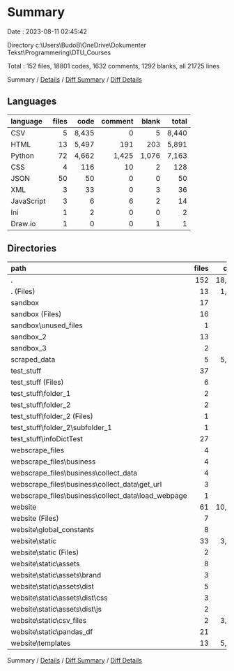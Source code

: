 # Summary

Date : 2023-08-11 02:45:42

Directory c:\\Users\\BudoB\\OneDrive\\Dokumenter Tekst\\Programmering\\DTU_Courses

Total : 152 files,  18801 codes, 1632 comments, 1292 blanks, all 21725 lines

Summary / [Details](details.md) / [Diff Summary](diff.md) / [Diff Details](diff-details.md)

## Languages
| language | files | code | comment | blank | total |
| :--- | ---: | ---: | ---: | ---: | ---: |
| CSV | 5 | 8,435 | 0 | 5 | 8,440 |
| HTML | 13 | 5,497 | 191 | 203 | 5,891 |
| Python | 72 | 4,662 | 1,425 | 1,076 | 7,163 |
| CSS | 4 | 116 | 10 | 2 | 128 |
| JSON | 50 | 50 | 0 | 0 | 50 |
| XML | 3 | 33 | 0 | 3 | 36 |
| JavaScript | 3 | 6 | 6 | 2 | 14 |
| Ini | 1 | 2 | 0 | 0 | 2 |
| Draw.io | 1 | 0 | 0 | 1 | 1 |

## Directories
| path | files | code | comment | blank | total |
| :--- | ---: | ---: | ---: | ---: | ---: |
| . | 152 | 18,801 | 1,632 | 1,292 | 21,725 |
| . (Files) | 13 | 1,583 | 945 | 396 | 2,924 |
| sandbox | 17 | 604 | 153 | 131 | 888 |
| sandbox (Files) | 16 | 543 | 148 | 120 | 811 |
| sandbox\\unused_files | 1 | 61 | 5 | 11 | 77 |
| sandbox_2 | 13 | 711 | 37 | 233 | 981 |
| sandbox_3 | 2 | 237 | 39 | 79 | 355 |
| scraped_data | 5 | 5,063 | 0 | 3 | 5,066 |
| test_stuff | 37 | 218 | 40 | 48 | 306 |
| test_stuff (Files) | 6 | 155 | 40 | 39 | 234 |
| test_stuff\\folder_1 | 2 | 11 | 0 | 2 | 13 |
| test_stuff\\folder_2 | 2 | 25 | 0 | 7 | 32 |
| test_stuff\\folder_2 (Files) | 1 | 23 | 0 | 6 | 29 |
| test_stuff\\folder_2\\subfolder_1 | 1 | 2 | 0 | 1 | 3 |
| test_stuff\\infoDictTest | 27 | 27 | 0 | 0 | 27 |
| webscrape_files | 4 | 52 | 3 | 15 | 70 |
| webscrape_files\\business | 4 | 52 | 3 | 15 | 70 |
| webscrape_files\\business\\collect_data | 4 | 52 | 3 | 15 | 70 |
| webscrape_files\\business\\collect_data\\get_url | 3 | 20 | 0 | 7 | 27 |
| webscrape_files\\business\\collect_data\\load_webpage | 1 | 32 | 3 | 8 | 43 |
| website | 61 | 10,333 | 415 | 387 | 11,135 |
| website (Files) | 7 | 337 | 38 | 93 | 468 |
| website\\global_constants | 8 | 949 | 170 | 82 | 1,201 |
| website\\static | 33 | 3,550 | 16 | 9 | 3,575 |
| website\\static (Files) | 2 | 6 | 0 | 3 | 9 |
| website\\static\\assets | 8 | 149 | 16 | 4 | 169 |
| website\\static\\assets\\brand | 3 | 33 | 0 | 3 | 36 |
| website\\static\\assets\\dist | 5 | 116 | 16 | 1 | 133 |
| website\\static\\assets\\dist\\css | 3 | 110 | 10 | 0 | 120 |
| website\\static\\assets\\dist\\js | 2 | 6 | 6 | 1 | 13 |
| website\\static\\csv_files | 2 | 3,374 | 0 | 2 | 3,376 |
| website\\static\\pandas_df | 21 | 21 | 0 | 0 | 21 |
| website\\templates | 13 | 5,497 | 191 | 203 | 5,891 |

Summary / [Details](details.md) / [Diff Summary](diff.md) / [Diff Details](diff-details.md)
